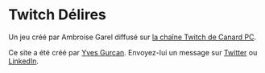 # Twitch Délires

Un jeu créé par Ambroise Garel diffusé sur [la chaîne Twitch de Canard PC](https://www.twitch.tv/canardpc).

Ce site a été créé par [Yves Gurcan](https://yvesgurcan.com). Envoyez-lui un message sur [Twitter](https://twitter.com/YvesGurcanFR) ou [LinkedIn](https://www.linkedin.com/in/yvesgurcan/).
